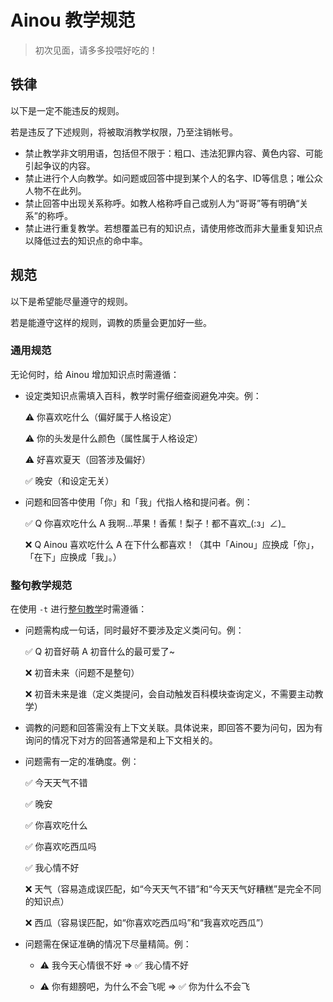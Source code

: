 # Ainou 教学规范

> 初次见面，请多多投喂好吃的！

## 铁律

以下是一定不能违反的规则。

若是违反了下述规则，将被取消教学权限，乃至注销帐号。

* 禁止教学非文明用语，包括但不限于：粗口、违法犯罪内容、黄色内容、可能引起争议的内容。
* 禁止进行个人向教学。如问题或回答中提到某个人的名字、ID等信息；唯公众人物不在此列。
* 禁止回答中出现关系称呼。如教人格称呼自己或别人为“哥哥”等有明确“关系”的称呼。
* 禁止进行重复教学。若想覆盖已有的知识点，请使用修改而非大量重复知识点以降低过去的知识点的命中率。

## 规范

以下是希望能尽量遵守的规则。

若是能遵守这样的规则，调教的质量会更加好一些。

### 通用规范

无论何时，给 Ainou 增加知识点时需遵循：

* 设定类知识点需填入百科，教学时需仔细查阅避免冲突。例：

    ⚠️ 你喜欢吃什么（偏好属于人格设定）

    ⚠️ 你的头发是什么颜色（属性属于人格设定）

    ⚠️ 好喜欢夏天（回答涉及偏好）

    ✅ 晚安（和设定无关）

* 问题和回答中使用「你」和「我」代指人格和提问者。例：

    ✅ Q 你喜欢吃什么 A 我啊…苹果！香蕉！梨子！都不喜欢_(:з」∠)_

    ❌ Q Ainou 喜欢吃什么 A 在下什么都喜欢！（其中「Ainou」应换成「你」，「在下」应换成「我」。）

### 整句教学规范

在使用 `-t` 进行[整句教学](../modules/teach.md)时需遵循：


* 问题需构成一句话，同时最好不要涉及定义类问句。例：

    ✅ Q 初音好萌 A 初音什么的最可爱了~

    ❌ 初音未来（问题不是整句）

    ❌ 初音未来是谁（定义类提问，会自动触发百科模块查询定义，不需要主动教学）

* 调教的问题和回答需没有上下文关联。具体说来，即回答不要为问句，因为有询问的情况下对方的回答通常是和上下文相关的。

* 问题需有一定的准确度。例：

    ✅ 今天天气不错

    ✅ 晚安

    ✅ 你喜欢吃什么

    ✅ 你喜欢吃西瓜吗

    ✅ 我心情不好

    ❌ 天气（容易造成误匹配，如“今天天气不错”和“今天天气好糟糕”是完全不同的知识点）

    ❌ 西瓜（容易误匹配，如“你喜欢吃西瓜吗”和“我喜欢吃西瓜”）

* 问题需在保证准确的情况下尽量精简。例：

    - ⚠️ 我今天心情很不好 => ✅ 我心情不好

    - ⚠️ 你有翅膀吧，为什么不会飞呢 => ✅ 你为什么不会飞